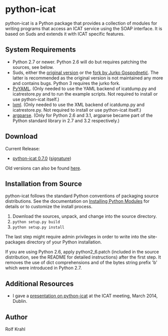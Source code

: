 # python-icat #

python-icat is a Python package that provides a collection of modules
for writing programs that access an ICAT service using the SOAP
interface.  It is based on Suds and extends it with ICAT specific
features.

## System Requirements ##

  * Python 2.7 or newer.  Python 2.6 will do but requires patching the sources, see below.
  * Suds, either the [original version](https://fedorahosted.org/suds/) or the [fork by Jurko Gospodnetić](https://bitbucket.org/jurko/suds/).  The latter is recommended as the original version is not maintained any more and contains bugs.  Python 3 requires the jurko fork.
  * [PyYAML](http://pyyaml.org/wiki/PyYAML).  (Only needed to use the YAML backend of icatdump.py and icatrestore.py and to run the example scripts.  Not required to install or use python-icat itself.)
  * [lxml](http://lxml.de/).  (Only needed to use the XML backend of icatdump.py and icatrestore.py.  Not required to install or use python-icat itself.)
  * [argparse](http://code.google.com/p/argparse/). (Only for Python 2.6 and 3.1, argparse became part of the Python standard library in 2.7 and 3.2 respectively.)

## Download ##

Current Release:

  * [python-icat 0.7.0](http://icatproject.googlecode.com/svn/contrib/python-icat/python-icat-0.7.0.tar.gz) ([signature](http://icatproject.googlecode.com/svn/contrib/python-icat/python-icat-0.7.0.tar.gz.asc))

Old versions can also be found [here](http://icatproject.googlecode.com/svn/contrib/python-icat/).

## Installation from Source ##

python-icat follows the standard Python conventions of packaging source distributions.  See the documentation on [Installing Python Modules](http://docs.python.org/2.7/install/) for details or to customize the install process.

  1. Download the sources, unpack, and change into the source directory.
  1. `python setup.py build`
  1. `python setup.py install`

The last step might require admin privileges in order to write into the site-packages directory of your Python installation.

If you are using Python 2.6, apply python2\_6.patch (included in the source distribution, see the README for detailed instructions) after the first step.  It removes the use of dict comprehensions  and of the bytes string prefix 'b' which were introduced in Python 2.7.

## Additional Resources ##

  * I gave a [presentation on python-icat](http://icatproject.org/wp-content/uploads/2014/03/RolfKrahl_python-icat_Dublin_2014.pdf) at the ICAT meeting, March 2014, Dublin.

## Author ##

Rolf Krahl